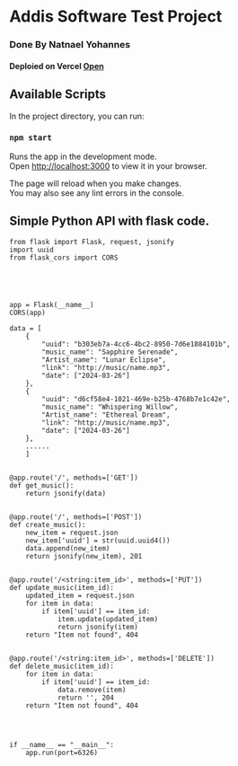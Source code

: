 # Addis Software Test Project 
### Done By Natnael Yohannes

#### Deploied on **Vercel** [Open](https://music-4ngiadr48-natnael-cryptos-projects.vercel.app/)

## Available Scripts

In the project directory, you can run:

### `npm start`

Runs the app in the development mode.\
Open [http://localhost:3000](http://localhost:3000) to view it in your browser.

The page will reload when you make changes.\
You may also see any lint errors in the console.

## Simple Python API with flask code.

```
from flask import Flask, request, jsonify
import uuid
from flask_cors import CORS





app = Flask(__name__)
CORS(app)

data = [
    {
        "uuid": "b303eb7a-4cc6-4bc2-8950-7d6e1884101b",
        "music_name": "Sapphire Serenade",
        "Artist_name": "Lunar Eclipse",
        "link": "http://music/name.mp3",
        "date": ["2024-03-26"]
    },
    {
        "uuid": "d6cf58e4-1021-469e-b25b-4768b7e1c42e",
        "music_name": "Whispering Willow",
        "Artist_name": "Ethereal Dream",
        "link": "http://music/name.mp3",
        "date": ["2024-03-26"]
    },
    ......
    ]


@app.route('/', methods=['GET'])
def get_music():
    return jsonify(data)


@app.route('/', methods=['POST'])
def create_music():
    new_item = request.json
    new_item['uuid'] = str(uuid.uuid4())
    data.append(new_item)
    return jsonify(new_item), 201


@app.route('/<string:item_id>', methods=['PUT'])
def update_music(item_id):
    updated_item = request.json
    for item in data:
        if item['uuid'] == item_id:
            item.update(updated_item)
            return jsonify(item)
    return "Item not found", 404


@app.route('/<string:item_id>', methods=['DELETE'])
def delete_music(item_id):
    for item in data:
        if item['uuid'] == item_id:
            data.remove(item)
            return '', 204
    return "Item not found", 404




if __name__ == "__main__":
    app.run(port=6326)

```

